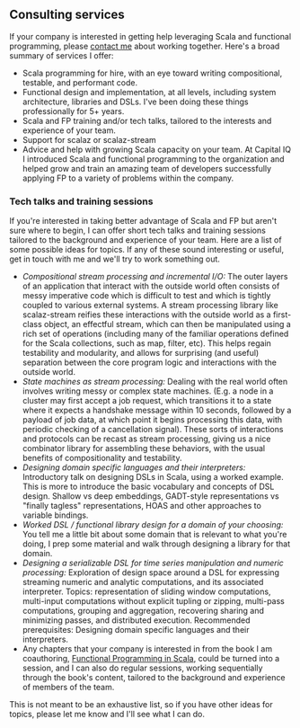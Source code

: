 ## Consulting services ##

If your company is interested in getting help leveraging Scala and functional programming, please [contact me](mailto:paul.chiusano@stage-n.com) about working together. Here's a broad summary of services I offer:

* Scala programming for hire, with an eye toward writing compositional, testable, and performant code.
* Functional design and implementation, at all levels, including system architecture, libraries and DSLs. I've been doing these things professionally for 5+ years.
* Scala and FP training and/or tech talks, tailored to the interests and experience of your team.
* Support for scalaz or scalaz-stream
* Advice and help with growing Scala capacity on your team. At Capital IQ I introduced Scala and functional programming to the organization and helped grow and train an amazing team of developers successfully applying FP to a variety of problems within the company.

### Tech talks and training sessions

If you're interested in taking better advantage of Scala and FP but aren't sure where to begin, I can offer short tech talks and training sessions tailored to the background and experience of your team. Here are a list of some possible ideas for topics. If any of these sound interesting or useful, get in touch with me and we'll try to work something out.

* _Compositional stream processing and incremental I/O:_ The outer layers of an application that interact with the outside world often consists of messy imperative code which is difficult to test and which is tightly coupled to various external systems. A stream processing library like scalaz-stream reifies these interactions with the outside world as a first-class object, an effectful stream, which can then be manipulated using a rich set of operations (including many of the familiar operations defined for the Scala collections, such as map, filter, etc). This helps regain testability and modularity, and allows for surprising (and useful) separation between the core program logic and interactions with the outside world.
* _State machines as stream processing:_ Dealing with the real world often involves writing messy or complex state machines. (E.g. a node in a cluster may first accept a job request, which transitions it to a state where it expects a handshake message within 10 seconds, followed by a payload of job data, at which point it begins processing this data, with periodic checking of a cancellation signal). These sorts of interactions and protocols can be recast as stream processing, giving us a nice combinator library for assembling these behaviors, with the usual benefits of compositionality and testability.
* _Designing domain specific languages and their interpreters:_ Introductory talk on designing DSLs in Scala, using a worked example. This is more to introduce the basic vocabulary and concepts of DSL design. Shallow vs deep embeddings, GADT-style representations vs "finally tagless" representations, HOAS and other approaches to variable bindings.
* _Worked DSL / functional library design for a domain of your choosing:_ You tell me a little bit about some domain that is relevant to what you're doing, I prep some material and walk through designing a library for that domain.
* _Designing a serializable DSL for time series manipulation and numeric processing:_ Exploration of design space around a DSL for expressing streaming numeric and analytic computations, and its associated interpreter. Topics: representation of sliding window computations, multi-input computations without explicit tupling or zipping, multi-pass computations, grouping and aggregation, recovering sharing and minimizing passes, and distributed execution. Recommended prerequisites: Designing domain specific languages and their interpreters.
* Any chapters that your company is interested in from the book I am coauthoring, [Functional Programming in Scala](manning.com/bjarnason), could be turned into a session, and I can also do regular sessions, working sequentially through the book's content, tailored to the background and experience of members of the team.

This is not meant to be an exhaustive list, so if you have other ideas for topics, please let me know and I'll see what I can do.
